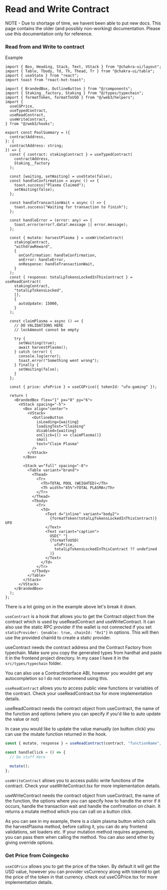 # Read and Write Contract

NOTE - Due to shortage of time, we havent been able to put new docs. This page contains the older (and possibly non-working) documentation. Please use this documentation only for reference.

### Read from and Write to contract

Example

```tsx
import { Box, Heading, Stack, Text, VStack } from "@chakra-ui/layout";
import { Table, Tbody, Td, Th, Thead, Tr } from "@chakra-ui/table";
import { useState } from "react";
import toast from "react-hot-toast";

import { BrandedBox, OutlineButton } from "@/components";
import { Staking__factory, Staking } from "@/types/typechain";
import { formatToken, formatToUSD } from "@/web3/helpers";
import {
  useCGPrice,
  useTypedContract,
  useReadContract,
  useWriteContract,
} from "@/web3/hooks";

export const PoolSummary = ({
  contractAddress,
}: {
  contractAddress: string;
}) => {
  const { contract: stakingContract } = useTypedContract(
    contractAddress,
    Staking__factory
  );

  const [waiting, setWaiting] = useState(false);
  const handleConfirmation = async () => {
    toast.success("Plasma Claimed");
    setWaiting(false);
  };

  const handleTransactionWait = async () => {
    toast.success("Waiting for transaction to finish");
  };

  const handleError = (error: any) => {
    toast.error(error?.data?.message || error.message);
  };

  const { mutate: harvestPlasma } = useWriteContract(
    stakingContract,
    "withdrawReward",
    {
      onConfirmation: handleConfirmation,
      onError: handleError,
      onResponse: handleTransactionWait,
    }
  );
  const { response: totalLpTokensLockedInThisContract } = useReadContract(
    stakingContract,
    "totalLpTokensLocked",
    [],
    {
      autoUpdate: 15000,
    }
  );

  const claimPlasma = async () => {
    // DO VALIDATIONS HERE
    // lockAmount cannot be empty

    try {
      setWaiting(true);
      await harvestPlasma();
    } catch (error) {
      console.log(error);
      toast.error("Something went wrong");
    } finally {
      setWaiting(false);
    }
  };

  const { price: ufoPrice } = useCGPrice({ tokenId: "ufo-gaming" });

  return (
    <BrandedBox flex="1" px="8" py="6">
      <VStack spacing="-5">
        <Box align="center">
          <VStack>
            <OutlineButton
              isLoading={waiting}
              loadingText="Claiming"
              disabled={waiting}
              onClick={() => claimPlasma()}
              small
              text="Claim Plasma"
            />
          </VStack>
        </Box>

        <Stack w="full" spacing="-8">
          <Table variant="brand">
            <Thead>
              <Tr>
                <Th>TOTAL POOL (WEIGHTED)</Th>
                <Th width="45%">TOTAL PLASMA</Th>
              </Tr>
            </Thead>
            <Tbody>
              <Tr>
                <Td>
                  <Text d="inline" variant="body2">
                    {formatToken(totalLpTokensLockedInThisContract)} UFO
                  </Text>
                  <Text variant="caption">
                    USD{" "}
                    {formatToUSD(
                      ufoPrice,
                      totalLpTokensLockedInThisContract ?? undefined
                    )}
                  </Text>
                </Td>
              </Tr>
            </Tbody>
          </Table>
        </Stack>
      </VStack>
    </BrandedBox>
  );
};
```

There is a lot going on in the example above let's break it down.

`useContract` is a hook that allows you to get the Contract object from the contract which is used by useReadContract and useWriteContract. It can also use the static RPC provider if the wallet is not connected if you set `staticProvider: {enable: true, chainId: "0x1"}` in options. This will then use the provided chainId to create a static provider.

useContract needs the contract address and the Contract Factory from typechain. Make sure you copy the generated types from hardhat and paste it in the frontend project directory. In my case I have it in the `src/types/typechain` folder.

You can also use a ContractInterface ABI, however you wouldnt get any autocompletion so I do not recommend using this.

`useReadContract` allows you to access public view functions or variables of the contract. Check your useReadContract.tsx for more implementation details.

useReadContract needs the contract object from useContract, the name of the function and options (where you can specify if you'd like to auto update the value or not)

In case you would like to update the value manually (on button click) you can use the mutate function returned in the hook.

```jsx
const { mutate, response } = useReadContract(contract, "functionName", []);

const handleClick = () => {
  // Do stuff Here

  mutate();
};
```

`useWriteContract` allows you to access public write functions of the contract. Check your useWriteContract.tsx for more implementation details.

useWriteContract needs the contract object from useContract, the name of the function, the options where you can specify how to handle the error if it occurs, handle the transaction wait and handle the confirmation on chain.
It returns a mutate method which you can call on a button click.

As you can see in my example, there is a claim plasma button which calls the harvestPlasma method, before calling it, you can do any frontend validations, set loaders etc.
If your mutation method requires arguments, you can pass them when calling the method. You can also send ether by giving override options.

### Get Price from Coingecko

`useCGPrice` allows you to get the price of the token. By default it will get the USD value, however you can provider vsCurrency along with tokenId to get the price of the token in that currency. check out useCGPrice.tsx for more implementation details.
